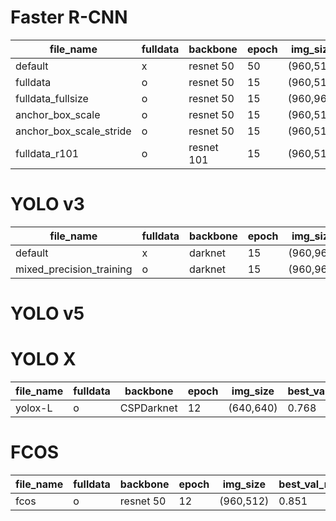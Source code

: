 # Faster R-CNN
|file_name|fulldata|backbone|epoch|img_size |anchor_box_scale|anchor_box_stride|best_val_mAP|best_test_mAP|
|----|-----|-----|-----|-----|-----|-----|-----|-----|
|default|x|resnet 50|50|(960,512)|default|default|0.877|0.682|
|fulldata|o|resnet 50|15|(960,512)|default|default|0.877|0.748|
|fulldata_fullsize|o|resnet 50|15|(960,960)|default|default|0.877|0.740|
|anchor_box_scale|o|resnet 50|15|(960,512)|1/2|default|X|X|
|anchor_box_scale_stride|o|resnet 50|15|(960,512)|1/2|1/2|0.873||
|fulldata_r101|o|resnet 101|15|(960,512)|default|default|0.909||

# YOLO v3
|file_name|fulldata|backbone|epoch|img_size |anchor_box_scale|anchor_box_stride|best_val_mAP|best_test_mAP|
|----|-----|-----|-----|-----|-----|-----|-----|-----|
|default|x|darknet|15|(960,960)|default|default|0.845||
|mixed_precision_training|o|darknet|15|(960,960)|default|default|0.828||

# YOLO v5

# YOLO X
|file_name|fulldata|backbone|epoch|img_size |best_val_mAP|best_test_mAP|
|----|-----|-----|-----|-----|-----|-----|
|yolox-L|o|CSPDarknet|12|(640,640)|0.768||

# FCOS
|file_name|fulldata|backbone|epoch|img_size |best_val_mAP|best_test_mAP|
|----|-----|-----|-----|-----|-----|-----|
|fcos|o|resnet 50|12|(960,512)|0.851||
